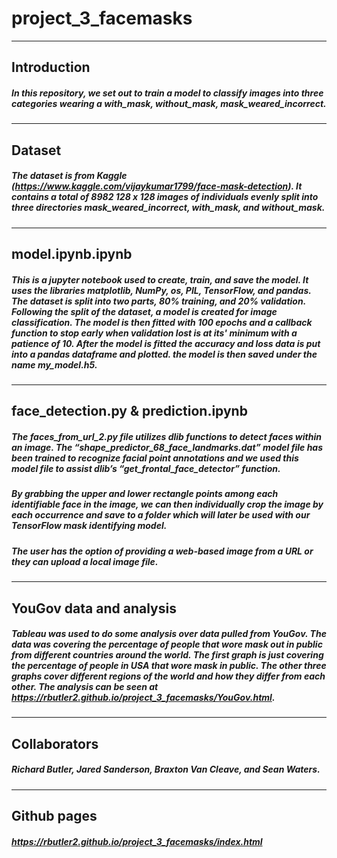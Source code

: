 # project_3_facemasks

----
## Introduction
##### In this repository, we set out to train a model to classify images into three categories wearing a with_mask, without_mask, mask_weared_incorrect.

----
## Dataset
##### The dataset is from Kaggle (https://www.kaggle.com/vijaykumar1799/face-mask-detection). It contains a total of 8982 128 x 128 images of individuals evenly split into three directories mask_weared_incorrect, with_mask, and without_mask.

----
## model.ipynb.ipynb
##### This is a jupyter notebook used to create, train, and save the model. It uses the libraries matplotlib, NumPy, os, PIL, TensorFlow, and pandas. The dataset is split into two parts, 80% training, and 20% validation. Following the split of the dataset, a model is created for image classification. The model is then fitted with 100 epochs and a callback function to stop early when validation lost is at its' minimum with a patience of 10. After the model is fitted the accuracy and loss data is put into a pandas dataframe and plotted. the model is then saved under the name my_model.h5.

----
## face_detection.py & prediction.ipynb
##### The faces_from_url_2.py file utilizes dlib functions to detect faces within an image. The “shape_predictor_68_face_landmarks.dat” model file has been trained to recognize facial point annotations and we used this model file to assist dlib’s “get_frontal_face_detector” function.
##### By grabbing the upper and lower rectangle points among each identifiable face in the image, we can then individually crop the image by each occurrence and save to a folder which will later be used with our TensorFlow mask identifying model.
##### The user has the option of providing a web-based image from a URL or they can upload a local image file.

----
## YouGov data and analysis
##### Tableau was used to do some analysis over data pulled from YouGov. The data was covering the percentage of people that wore mask out in public from different countries around the world. The first graph is just covering the percentage of people in USA that wore mask in public. The other three graphs cover different regions of the world and how they differ from each other. The analysis can be seen at https://rbutler2.github.io/project_3_facemasks/YouGov.html.

----
## Collaborators
##### Richard Butler, Jared Sanderson, Braxton Van Cleave, and Sean Waters.

----
## Github pages
##### https://rbutler2.github.io/project_3_facemasks/index.html
